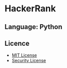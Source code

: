 # HackerRank
## Language: Python

## Licence

- [MIT License](License.md)
- [Security License](SECURITY.md)

